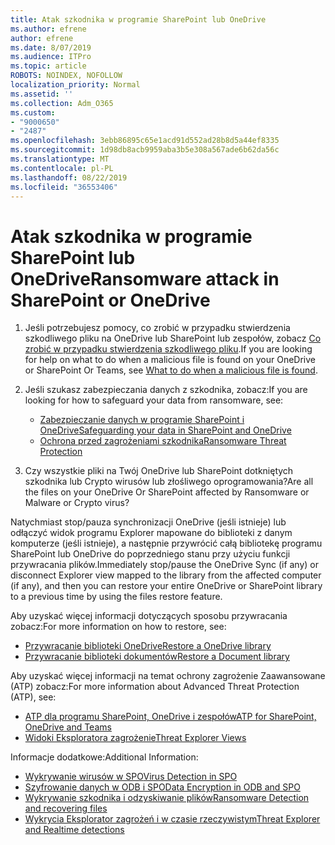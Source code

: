 ```yaml
---
title: Atak szkodnika w programie SharePoint lub OneDrive
ms.author: efrene
author: efrene
ms.date: 8/07/2019
ms.audience: ITPro
ms.topic: article
ROBOTS: NOINDEX, NOFOLLOW
localization_priority: Normal
ms.assetid: ''
ms.collection: Adm_O365
ms.custom:
- "9000650"
- "2487"
ms.openlocfilehash: 3ebb86895c65e1acd91d552ad28b8d5a44ef8335
ms.sourcegitcommit: 1d98db8acb9959aba3b5e308a567ade6b62da56c
ms.translationtype: MT
ms.contentlocale: pl-PL
ms.lasthandoff: 08/22/2019
ms.locfileid: "36553406"
---
```

# <a name="ransomware-attack-in-sharepoint-or-onedrive"></a><span data-ttu-id="8fb90-102">Atak szkodnika w programie SharePoint lub OneDrive</span><span class="sxs-lookup"><span data-stu-id="8fb90-102">Ransomware attack in SharePoint or OneDrive</span></span>

1.  <span data-ttu-id="8fb90-103">Jeśli potrzebujesz pomocy, co zrobić w przypadku stwierdzenia szkodliwego pliku na OneDrive lub SharePoint lub zespołów, zobacz [Co zrobić w przypadku stwierdzenia szkodliwego pliku](https://support.office.com/en-ie/article/what-to-do-when-a-malicious-file-is-found-in-sharepoint-online-onedrive-or-microsoft-teams-01e902ad-a903-4e0f-b093-1e1ac0c37ad2).</span><span class="sxs-lookup"><span data-stu-id="8fb90-103">If you are looking for help on what to do when a malicious file is found on your OneDrive or SharePoint Or Teams, see [What to do when a malicious file is found](https://support.office.com/en-ie/article/what-to-do-when-a-malicious-file-is-found-in-sharepoint-online-onedrive-or-microsoft-teams-01e902ad-a903-4e0f-b093-1e1ac0c37ad2).</span></span>
2. <span data-ttu-id="8fb90-104">Jeśli szukasz zabezpieczania danych z szkodnika, zobacz:</span><span class="sxs-lookup"><span data-stu-id="8fb90-104">If you are looking for how to safeguard your data from ransomware, see:</span></span>
    - [<span data-ttu-id="8fb90-105">Zabezpieczanie danych w programie SharePoint i OneDrive</span><span class="sxs-lookup"><span data-stu-id="8fb90-105">Safeguarding your data in SharePoint and OneDrive</span></span>](https://docs.microsoft.com/sharepoint/safeguarding-your-data) 
    - [<span data-ttu-id="8fb90-106">Ochrona przed zagrożeniami szkodnika</span><span class="sxs-lookup"><span data-stu-id="8fb90-106">Ransomware Threat Protection</span></span>](https://docs.microsoft.com/windows/security/threat-protection/intelligence/ransomware-malware)    

3.  <span data-ttu-id="8fb90-107">Czy wszystkie pliki na Twój OneDrive lub SharePoint dotkniętych szkodnika lub Crypto wirusów lub złośliwego oprogramowania?</span><span class="sxs-lookup"><span data-stu-id="8fb90-107">Are all the files on your OneDrive Or SharePoint affected by Ransomware or Malware or Crypto virus?</span></span> 

<span data-ttu-id="8fb90-108">Natychmiast stop/pauza synchronizacji OneDrive (jeśli istnieje) lub odłączyć widok programu Explorer mapowane do biblioteki z danym komputerze (jeśli istnieje), a następnie przywrócić całą bibliotekę programu SharePoint lub OneDrive do poprzedniego stanu przy użyciu funkcji przywracania plików.</span><span class="sxs-lookup"><span data-stu-id="8fb90-108">Immediately stop/pause the OneDrive Sync (if any) or disconnect Explorer view mapped to the library from the affected computer (if any), and then you can restore your entire OneDrive or SharePoint library to a previous time by using the files restore feature.</span></span> 

<span data-ttu-id="8fb90-109">Aby uzyskać więcej informacji dotyczących sposobu przywracania zobacz:</span><span class="sxs-lookup"><span data-stu-id="8fb90-109">For more information on how to restore, see:</span></span>

- [<span data-ttu-id="8fb90-110">Przywracanie biblioteki OneDrive</span><span class="sxs-lookup"><span data-stu-id="8fb90-110">Restore a OneDrive library</span></span>](https://support.office.com/article/restore-your-onedrive-fa231298-759d-41cf-bcd0-25ac53eb8a150)
- [<span data-ttu-id="8fb90-111">Przywracanie biblioteki dokumentów</span><span class="sxs-lookup"><span data-stu-id="8fb90-111">Restore a Document library</span></span>](https://support.office.com/article/restore-a-document-library-317791c3-8bd0-4dfd-8254-3ca90883d39a?ui=en-US&rs=en-US&ad=US)

<span data-ttu-id="8fb90-112">Aby uzyskać więcej informacji na temat ochrony zagrożenie Zaawansowane (ATP) zobacz:</span><span class="sxs-lookup"><span data-stu-id="8fb90-112">For more information about Advanced Threat Protection (ATP), see:</span></span>
- [<span data-ttu-id="8fb90-113">ATP dla programu SharePoint, OneDrive i zespołów</span><span class="sxs-lookup"><span data-stu-id="8fb90-113">ATP for SharePoint, OneDrive and Teams</span></span>](https://docs.microsoft.com/office365/securitycompliance/atp-for-spo-odb-and-teams)
- [<span data-ttu-id="8fb90-114">Widoki Eksploratora zagrożenie</span><span class="sxs-lookup"><span data-stu-id="8fb90-114">Threat Explorer Views</span></span>](https://docs.microsoft.com/office365/securitycompliance/threat-explorer-views)

<span data-ttu-id="8fb90-115">Informacje dodatkowe:</span><span class="sxs-lookup"><span data-stu-id="8fb90-115">Additional Information:</span></span>

- [<span data-ttu-id="8fb90-116">Wykrywanie wirusów w SPO</span><span class="sxs-lookup"><span data-stu-id="8fb90-116">Virus Detection in SPO</span></span>](https://docs.microsoft.com/office365/securitycompliance/virus-detection-in-spo)</br>
- [<span data-ttu-id="8fb90-117">Szyfrowanie danych w ODB i SPO</span><span class="sxs-lookup"><span data-stu-id="8fb90-117">Data Encryption in ODB and SPO</span></span>](https://docs.microsoft.com/office365/securitycompliance/data-encryption-in-odb-and-spo)</br>
- [<span data-ttu-id="8fb90-118">Wykrywanie szkodnika i odzyskiwanie plików</span><span class="sxs-lookup"><span data-stu-id="8fb90-118">Ransomware Detection and recovering files</span></span>](https://support.office.com/article/Ransomware-detection-and-recovering-your-files-0d90ec50-6bfd-40f4-acc7-b8c12c73637f)</br>
- [<span data-ttu-id="8fb90-119">Wykrycia Eksplorator zagrożeń i w czasie rzeczywistym</span><span class="sxs-lookup"><span data-stu-id="8fb90-119">Threat Explorer and Realtime detections</span></span>](https://docs.microsoft.com/office365/securitycompliance/threat-explorer-views)